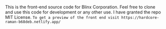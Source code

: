 This is the front-end source code for Blinx Corporation. Feel free to clone and use this code for development or any other use. I have granted the repo MIT License.
``` To get a preview of the front end visit https://hardcore-raman-b68deb.netlify.app/ ```
